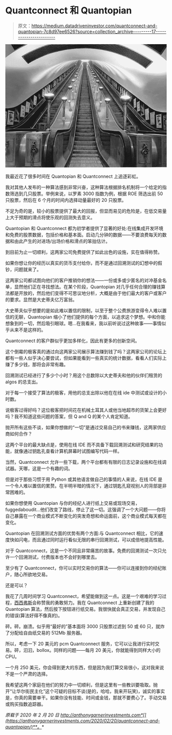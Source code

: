 # Quantconnect 和 Quantopian

> 原文：<https://medium.datadriveninvestor.com/quantconnect-and-quantopian-7c8d97ee6526?source=collection_archive---------17----------------------->

![](img/1a91b4849ffcfa60044563e68409e1a4.png)

我最近花了很多时间在 Quantopian 和 Quantconnect 上追逐彩虹。

我对其他人发布的一种算法感到非常兴奋，这种算法根据排名机制将一个给定的指数筛选到几只股票。举例来说，以罗素 3000 指数为例，根据 ROE 筛选出前 50 只股票，然后在 6 个月的时间内选择动量最好的 20 只股票。

不足为奇的是，较小的股票提供了最大的回报，但显而易见的危险是，在低交易量上大于预期的滑点将使乐观的回测失去意义。

Quantopian 和 Quantconnect 都为初学者提供了显著的好处:在线集成开发环境和免费的股票数据，包括价格和基本面。启动几分钟的数据——不要浪费每天的数据和由此产生的对进场/出场价格和滑点的笨拙估计。

到目前为止一切顺利，这两家公司免费提供了如此出色的设施，实在值得称赞。

如果你想让你的经历以真实的货币支付给你，而不是通过回溯测试的幻想中的假钞，问题就来了。

这两家公司都试图向他们的客户推销你的想法——一份或多或少匿名的对冲基金名单，显然他们正在寻找想法。在某个阶段，Quantopian 对几乎任何合理的赚钱算法都是开放的，然后他们变得不可思议地分析，大概是由于他们最大的客户或客户的要求。显然是大史蒂夫亿万富翁。

大史蒂夫似乎想要的是如此难以置信的限制，以至于整个公费旅游变得令人难以置信的无聊，Quantopian 缩小了他们提供的每个方面，以追求这个梦想。中和你能想象到的一切，然后吸引眼球。嗯…在我看来，我以前听说过这种故事——事情似乎从来不是这样的。

Quantconnect 的客户群似乎更加多样化，因此有更多的创新空间。

这个倒霉的极客真的通过向这两家公司展示算法赚到钱了吗？这两家公司的论坛上都有一些人似乎决心要尝试，但如果能看到一些真实的统计数据，看看人们实际上赚了多少钱，那将会非常有趣。

回溯测试已经进行了多少个小时？用这个总数除以大史蒂夫和他的伙伴们租赁的 algos 的总支出。

对于每一个接受了算法的极客，用他的总支出除以他在在线 ide 中测试或设计的小时数。

说极客过得好吗？这位极客把时间花在机械土耳其人或他当地超市的货架上会更好吗？我不知道这些问题的答案，但 Q and Q 的某个人肯定知道。

抛开所有这些不谈，如果你想做的“一切”是通过交易自己的书来赚钱，这两家供应商如何合作？

这两个平台的最大缺点是，使用在线 IDE 而不具备下载回溯测试和研究结果的功能，就像通过钥匙孔查看计算机屏幕时试图编写代码一样。

当然，Quantconnect 允许一些下载，两个平台都有有限的日志记录设施和在线调试器。天哪，这是一个有趣的词。

但是对于那些习惯于用 Python 或其他语言做自己的事情的人来说，在线 IDE 是一个令人难以置信的累赘。在半明半暗的情况下，通过钥匙孔窥视别人的背部是非常困难的。

如果你想使用 Quantopian 与你的经纪人进行纸上交易或现场交易，fuggedaboudit…他们改变了路线，停止了这一切。这强调了一个大问题——你将自己暴露在一个商业模式不断变化的突发奇想和命运面前，这个商业模式每天都在变化。

Quantopian 在回溯测试方面的优势有两个方面:与 Quantconnect 相比，它的速度快如闪电，而且通过同时运行看似无限的串行回溯测试，可以成倍地提高性能。

对于 Quantconnect，这是一个不同且非常痛苦的故事。免费的回溯测试一次只允许一个回溯测试，付费版本也不会好到哪里去。

至少有了 Quantconnect，你可以实时交易你的算法——你可以连接到你的经纪账户，随心所欲地交易。

还是可以？

我花了几周时间学习 Quantconnect，希望能做到这一点。这是一个艰难的学习过程，[西西弗斯](https://en.wikipedia.org/wiki/Sisyphus)会称赞我的勇敢努力。我在 Quantconnect 上重新创建了我的 Quantopian 算法，然后按下按钮进行纸交易。我很快就会真正交易，并发现自己的错误(算法好得不像真的)。

砰。砰。崩溃。似乎用“最好的”基本面将 3000 只股票过滤到 50 或 60 只，就炸了分配给自由纸交易的 512Mb 服务器。

所以，考虑一下 20 美元的 pcm Quantconnect 服务，它可以让我进行实时交易。砰，汩汩，bollox。同样的问题——每月 20 美元，你就能得到同样大小的 CPU。

一个月 250 美元，你会得到更大的东西，但是因为我打算交易很小，这对我来说不是一个严肃的选择。

我希望这两个家庭在他们的努力中一切顺利，但是这里有一些教训要吸取。抛开“让华尔街民主化”这个可疑的目标不谈(是的，哈哈，我来开玩笑)，诚实的事实是，你真的需要单干。如果你没有技能、时间或金钱，那就不要费心了。手动交易或购买指数追踪器。

*原载于 2020 年 2 月 20 日 http://anthonygarnerinvestments.com*[](https://anthonygarnerinvestments.com/2020/02/20/quantconnect-and-quantopian/)**。**